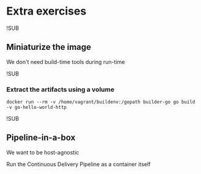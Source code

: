 # Extra exercises

!SUB
## Miniaturize the image
We don't need build-time tools during run-time

!SUB
### Extract the artifacts using a volume
```
docker run --rm -v /home/vagrant/buildenv:/gopath builder-go go build -v go-hello-world-http
```

!SUB
## Pipeline-in-a-box
We want to be host-agnostic

Run the Continuous Delivery Pipeline as a container itself
